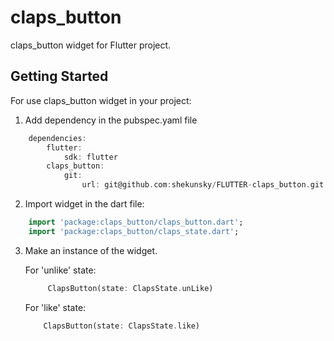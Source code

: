 # claps_button

claps_button widget for Flutter project.

## Getting Started

For use claps_button widget in your project:
1. Add dependency in the pubspec.yaml file
```dart
    dependencies:
        flutter:
            sdk: flutter
        claps_button:
            git:
                url: git@github.com:shekunsky/FLUTTER-claps_button.git
```

2. Import widget in the dart file:
```dart
    import 'package:claps_button/claps_button.dart';
    import 'package:claps_button/claps_state.dart';
```

3. Make an instance of the widget.

    For 'unlike' state:
    ```dart
         ClapsButton(state: ClapsState.unLike)
    ```
    For 'like' state:
    ```dart
        ClapsButton(state: ClapsState.like)
    ```